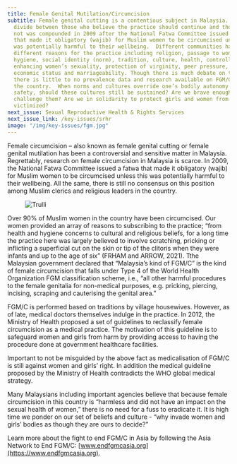 ```yaml
---
title: Female Genital Mutilation/Circumcision
subtitle: Female genital cutting is a contentious subject in Malaysia. This
  divide between those who believe the practice should continue and those who do
  not was compounded in 2009 after the National Fatwa Committee issued a fatwa
  that made it obligatory (wajib) for Muslim women to be circumcised unless this
  was potentially harmful to their wellbeing.  Different communities have cited
  different reasons for the practice including religion, passage to womanhood,
  hygiene, social identity (norm), tradition, culture, health, controlling or
  enhancing women’s sexuality, protection of virginity, peer pressure, socio
  economic status and marriageability. Though there is much debate on the issue,
  there is little to no prevalence data and research available on FGM/C within
  the country.  When norms and cultures override one’s bodily autonomy and
  safety, should these cultures still be sustained? Are we brave enough to
  challenge them? Are we in solidarity to protect girls and women from being
  victimized?
next_issue: Sexual Reproductive Health & Rights Services
next_issue_link: /key-issues/srhr
image: "/img/key-issues/fgm.jpg"
---
```

Female circumcision – also known as female genital cutting or female genital mutilation has been a controversial and sensitive matter in Malaysia. Regrettably, research on female circumcision in Malaysia is scarce.  In 2009, the National Fatwa Committee issued a fatwa that made it obligatory (wajib) for Muslim women to be circumcised unless this was potentially harmful to their wellbeing. All the same, there is still no consensus on this position  among Muslim clerics and religious leaders in the country.

<figure class='md:w-1/2 md:float-right md:px-8'>
<img src="/img/key-issues/female-1.png" alt="Trulli" class='rounded-md shadow-lg'>
<figcaption align = "center"><b></b></figcaption>
</figure>

Over 90% of Muslim women in the country have been circumcised. Our women provided an array of reasons to subscribing to the practice; “from health and hygiene concerns to cultural and religious beliefs, for a long time the practice here was largely believed to involve scratching, pricking or inflicting a superficial cut on the skin or tip of the clitoris when they were infants and up to the age of six” (FRHAM and ARROW, 2021). 
Tthe Malaysian government declared that “Malaysia’s kind of FGM/C” is the kind of female circumcision that falls under Type 4 of the World Health Organization FGM classification scheme, i.e., “all other harmful procedures to the female genitalia for non-medical purposes, e.g. pricking, piercing, incising, scraping and cauterising the genital area.” 

FGM/C is performed based on traditions by village housewives. However, as of late, medical doctors themselves indulge in the practice. In 2012, the Ministry of Health proposed a set of guidelines to reclassify female circumcision as a medical practice. The motivation of this guideline is to safeguard women and girls from harm by providing access to having the procedure done at government healthcare facilities. 

Important to not be misguided by the above fact as medicalisation of FGM/C is still against women and girls’ right. In addition the medical guideline proposed by the Ministry of Health contradicts the WHO global medical strategy. 

Many Malaysians including important agencies believe that because female circumcision in this country is “harmless and did not have an impact on the sexual health of women,” there is no need for a fuss to eradicate it. It is high time we ponder on our set of beliefs and culture - “why invade women and girls’ bodies as though they are ours to decide?”

Learn more about the fight to end FGM/C in Asia by following the Asia Network to End FGM/C: [www.endfgmcasia.org](https://www.endfgmcasia.org). 

